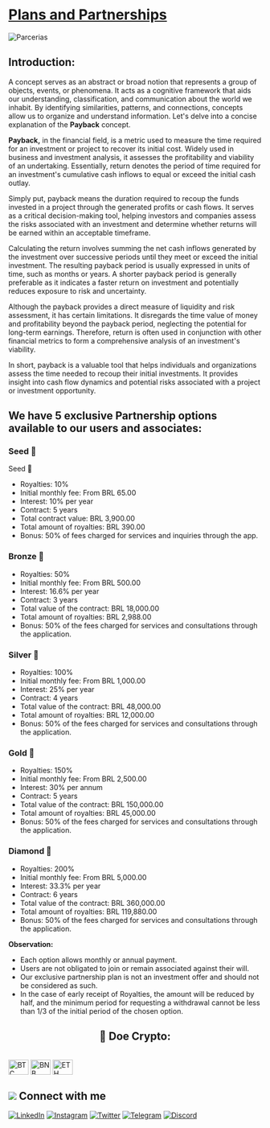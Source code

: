 # [Plans and Partnerships](https://www.asppibra.com.br/)

![Parcerias](https://github.com/ASPPIBRA-DAO/ASPPIBRA-DAO/assets/80177249/c7540411-23ec-466d-bc25-f5ca047107e4)

## Introduction:

A concept serves as an abstract or broad notion that represents a group of objects, events, or phenomena. It acts as a cognitive framework that aids our understanding, classification, and communication about the world we inhabit. By identifying similarities, patterns, and connections, concepts allow us to organize and understand information. Let's delve into a concise explanation of the **Payback** concept.

**Payback,** in the financial field, is a metric used to measure the time required for an investment or project to recover its initial cost. Widely used in business and investment analysis, it assesses the profitability and viability of an undertaking. Essentially, return denotes the period of time required for an investment's cumulative cash inflows to equal or exceed the initial cash outlay.

Simply put, payback means the duration required to recoup the funds invested in a project through the generated profits or cash flows. It serves as a critical decision-making tool, helping investors and companies assess the risks associated with an investment and determine whether returns will be earned within an acceptable timeframe.

Calculating the return involves summing the net cash inflows generated by the investment over successive periods until they meet or exceed the initial investment. The resulting payback period is usually expressed in units of time, such as months or years. A shorter payback period is generally preferable as it indicates a faster return on investment and potentially reduces exposure to risk and uncertainty.

Although the payback provides a direct measure of liquidity and risk assessment, it has certain limitations. It disregards the time value of money and profitability beyond the payback period, neglecting the potential for long-term earnings. Therefore, return is often used in conjunction with other financial metrics to form a comprehensive analysis of an investment's viability.

In short, payback is a valuable tool that helps individuals and organizations assess the time needed to recoup their initial investments. It provides insight into cash flow dynamics and potential risks associated with a project or investment opportunity.

## We have 5 exclusive Partnership options available to our users and associates:

### Seed  🌱

Seed 🌱
- Royalties: 10%
- Initial monthly fee: From BRL 65.00
- Interest: 10% per year
- Contract: 5 years
- Total contract value: BRL 3,900.00
- Total amount of royalties: BRL 390.00
- Bonus: 50% of fees charged for services and inquiries through the app.

### Bronze  🥉

- Royalties: 50%
- Initial monthly fee: From BRL 500.00
- Interest: 16.6% per year
- Contract: 3 years
- Total value of the contract: BRL 18,000.00
- Total amount of royalties: BRL 2,988.00
- Bonus: 50% of the fees charged for services and consultations through the application.

### Silver  🥈

- Royalties: 100%
- Initial monthly fee: From BRL 1,000.00
- Interest: 25% per year
- Contract: 4 years
- Total value of the contract: BRL 48,000.00
- Total amount of royalties: BRL 12,000.00
- Bonus: 50% of the fees charged for services and consultations through the application.

### Gold  🥇

- Royalties: 150%
- Initial monthly fee: From BRL 2,500.00
- Interest: 30% per annum
- Contract: 5 years
- Total value of the contract: BRL 150,000.00
- Total amount of royalties: BRL 45,000.00
- Bonus: 50% of the fees charged for services and consultations through the application.

### Diamond  💎

- Royalties: 200%
- Initial monthly fee: From BRL 5,000.00
- Interest: 33.3% per year
- Contract: 6 years
- Total value of the contract: BRL 360,000.00
- Total amount of royalties: BRL 119,880.00
- Bonus: 50% of the fees charged for services and consultations through the application.

**Observation:**

- Each option allows monthly or annual payment.
- Users are not obligated to join or remain associated against their will.
- Our exclusive partnership plan is not an investment offer and should not be considered as such.
- In the case of early receipt of Royalties, the amount will be reduced by half, and the minimum period for requesting a withdrawal cannot be less than 1/3 of the initial period of the chosen option.


## <h2 align="center">🎁 Doe Crypto:</h2>

<div style="display: inline_block"><br>
<img align="center" alt="BTC" height="30" width="40" src="https://user-images.githubusercontent.com/80177249/180482937-475896ac-4853-470f-80da-dae18bcf7748.svg">
<img align="center" alt="BNB" height="30" width="40" src="https://user-images.githubusercontent.com/80177249/180481724-2560053f-dcd3-4879-a63f-5801eb373e66.svg">
<img align="center" alt="ETH" height="30" width="40" src="https://user-images.githubusercontent.com/80177249/180481896-cf45cdde-72f9-4986-8181-9ee64fae126d.svg">

## <img src="https://img.icons8.com/nolan/25/computer.png"/> Connect with me

[![LinkedIn](https://img.shields.io/badge/linkedin-%230077B5.svg?&style=for-the-badge&logo=linkedin&logoColor=white)](https://linkedin.com/company/asppibra-dao/) 
[![Instagram](https://img.shields.io/badge/Instagram-%23E4405F.svg?style=for-the-badge&logo=Instagram&logoColor=white)](https://instagram.com/asppibra/) 
[![Twitter](https://img.shields.io/badge/twitter-%231DA1F2.svg?&style=for-the-badge&logo=twitter&logoColor=white)](https://twitter.com/ASPPIBRA_ORG) 
[![Telegram](https://img.shields.io/badge/Telegram-2CA5E0?style=for-the-badge&logo=telegram&logoColor=white)](https://t.me/Mundo_Digital_BR)
[![Discord](https://img.shields.io/badge/Discord-7289DA?style=for-the-badge&logo=discord&logoColor=white)](https://discord)

</div>
